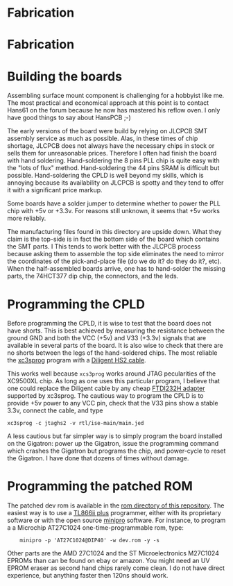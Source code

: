 
# Fabrication

# Fabrication


# Building the boards

Assembling surface mount component is challenging for a hobbyist like
me. The most practical and economical approach at this point is to 
contact Hans61 on the forum because he now has mastered his reflow oven.
I only have good things to say about HansPCB ;-)

The early versions of the board were build by relying on JLCPCB SMT
assembly service as much as possible. Alas, in these times of chip
shortage, JLCPCB does not always have the necessary chips in
stock or sells them for unreasonable prices. Therefore I often had
finish the board with hand soldering.  Hand-soldering the 8 pins PLL
chip is quite easy with the "lots of flux" method. Hand-soldering the
44 pins SRAM is difficult but possible. Hand-soldering the CPLD is well
beyond my skills, which is annoying because its availability on JLCPCB
is spotty and they tend to offer it with a significant price markup.

Some boards have a solder jumper to determine whether to power the PLL
chip with +5v or +3.3v. For reasons still unknown, it seems that +5v
works more reliably.

The manufacturing files found in this directory are upside down. What
they claim is the top-side is in fact the bottom side of the board
which contains the SMT parts. I This tends to work better with the
JLCPCB process because asking them to assemble the top side eliminates
the need to mirror the coordinates of the pick-and-place file (do we
do it? do they do it?, etc).  When the half-assembled boards arrive,
one has to hand-solder the missing parts, the 74HCT377 dip chip, the
connectors, and the leds.

# Programming the CPLD

Before programming the CPLD, it is wise to test that the board does
not have shorts. This is best achieved by measuring the resistance
between the ground GND and both the VCC (+5v) and V33 (+3.3v) signals
that are available in several parts of the board. It is also wise to
check that there are no shorts between the legs of the hand-soldered
chips. 
The most reliable the
[xc3sprog](https://github.com/matrix-io/xc3sprog) program with a
[Diligent HS2 cable](https://digilent.com/shop/jtag-hs2-programming-cable/). 

This works well because `xcs3prog` works around JTAG pecularities of 
the XC9500XL chip. As long as one uses this particular program,
I believe that one could replace the Diligent cable
by any cheap [FTDI232H adapter](https://ftdichip.com/products/um232h-b)
supported by xc3sprog. The cautious way to program the CPLD is to
provide +5v power to any VCC pin, check that the V33 pins show a
stable 3.3v, connect the cable, and type

```
xc3sprog -c jtaghs2 -v rtl/ise-main/main.jed
```
A less cautious but far simpler way is to simply program the board installed on the
Gigatron: power up the Gigatron, issue the programming command which
crashes the Gigatron but programs the chip, and power-cycle to reset
the Gigatron. I have done that dozens of times without damage.

# Programming the patched ROM

The patched dev rom is available in the 
[rom directory of this repository](https://github.com/lb3361/gigatron-lb/tree/main/extension-crazy/rom).
The easiest way is to use a [TL866ii plus](https://www.amazon.com/s?k=tl866ii+plus+programmer) programmer,
either with its proprietary software or with the open source 
[minipro](https://gitlab.com/DavidGriffith/minipro) software. 
For instance, to program a a Microchip AT27C1024 one-time-programmable rom, type:
```
	minipro -p 'AT27C1024@DIP40' -w dev.rom -y -s
```
Other parts are the AMD 27C1024 and the ST Microelectronics M27C1024 EPROMs than 
can be found on ebay or amazon. You might need an UV EPROM eraser as second hand
chips rarely come clean. I do not have direct experience, but anything
faster then 120ns should work.
